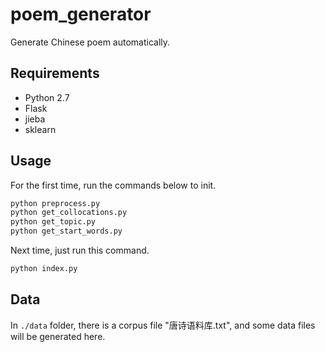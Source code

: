 # poem_generator

Generate Chinese poem automatically.

## Requirements

* Python 2.7
* Flask
* jieba
* sklearn

## Usage

For the first time, run the commands below to init.

```bash
python preprocess.py
python get_collocations.py
python get_topic.py
python get_start_words.py
```

Next time, just run this command.

```bash
python index.py
```

## Data

In `./data` folder, there is a corpus file "唐诗语料库.txt", and some data files will be generated here.